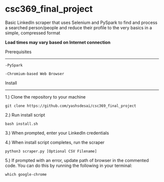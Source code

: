 # csc369_final_project

Basic LinkedIn scraper that uses Selenium and PySpark to find and process a searched person/people and reduce their profile
to the very basics in a simple, compressed format


**Load times may vary based on Internet connection**

Prerequisites
*************
    -PySpark
  
    -Chromium-based Web Browser
  
Install
********
1.) Clone the repository to your machine

    git clone https://github.com/yashsdesai/csc369_final_project

2.) Run install script

    bash install.sh

3.) When prompted, enter your LinkedIn credentials

4.) When install script completes, run the scraper 

    python3 scraper.py [Optional CSV Filename]

5.) If prompted with an error, update path of browser in the commented code. You can do this by running the following in your terminal:

    which google-chrome
 
